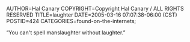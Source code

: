 AUTHOR=Hal Canary
COPYRIGHT=Copyright Hal Canary / ALL RIGHTS RESERVED
TITLE=laughter
DATE=2005-03-16 07:07:38-06:00 (CST)
POSTID=424
CATEGORIES=found-on-the-internets;

“You can't spell manslaughter without laughter.”
